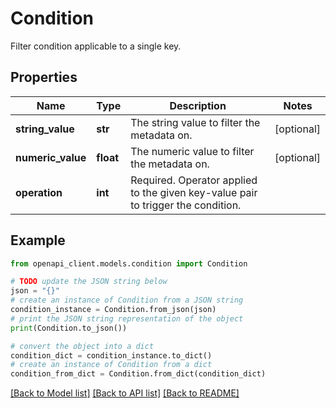 # Condition

Filter condition applicable to a single key.

## Properties

Name | Type | Description | Notes
------------ | ------------- | ------------- | -------------
**string_value** | **str** | The string value to filter the metadata on. | [optional] 
**numeric_value** | **float** | The numeric value to filter the metadata on. | [optional] 
**operation** | **int** | Required. Operator applied to the given key-value pair to trigger the  condition. | 

## Example

```python
from openapi_client.models.condition import Condition

# TODO update the JSON string below
json = "{}"
# create an instance of Condition from a JSON string
condition_instance = Condition.from_json(json)
# print the JSON string representation of the object
print(Condition.to_json())

# convert the object into a dict
condition_dict = condition_instance.to_dict()
# create an instance of Condition from a dict
condition_from_dict = Condition.from_dict(condition_dict)
```
[[Back to Model list]](../README.md#documentation-for-models) [[Back to API list]](../README.md#documentation-for-api-endpoints) [[Back to README]](../README.md)


